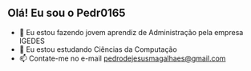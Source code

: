 ## Olá! Eu sou o Pedr0165
- 🧭 Eu estou fazendo jovem aprendiz de Administração pela empresa IGEDES
- 🌱 Eu estou estudando Ciências da Computação 
- 📫 Contate-me no e-mail pedrodejesusmagalhaes@gmail.com 


